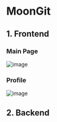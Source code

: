 # MoonGit

## 1. Frontend

### Main Page
![image](https://user-images.githubusercontent.com/37602451/181518715-8292446d-df60-4940-99bb-6fce845ddad9.png)


### Profile
![image](https://user-images.githubusercontent.com/37602451/181763976-c51f8bcd-a089-4dca-a976-6887c3b9f8d8.png)

## 2. Backend
